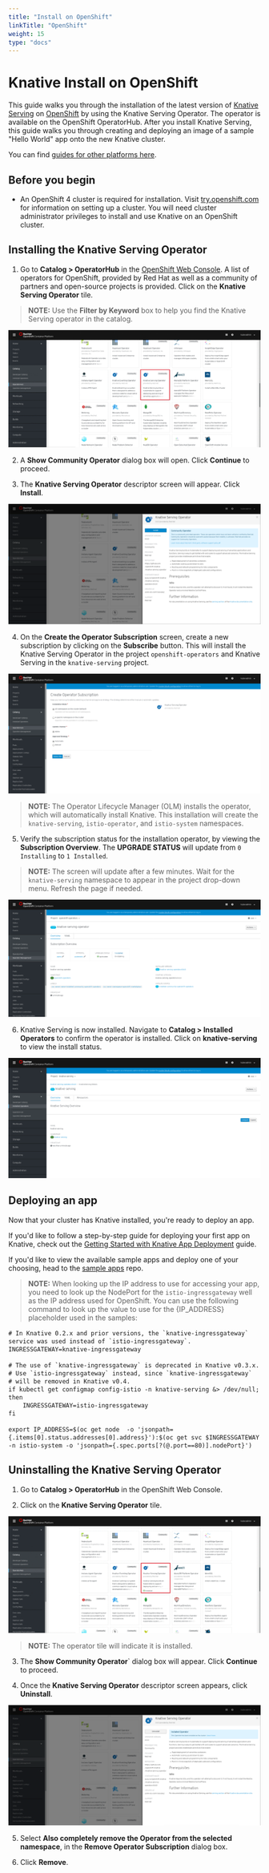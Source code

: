 ```yaml
---
title: "Install on OpenShift"
linkTitle: "OpenShift"
weight: 15
type: "docs"
---
```


# Knative Install on OpenShift

This guide walks you through the installation of the latest version of
[Knative Serving](https://github.com/knative/serving) on
[OpenShift](https://github.com/openshift/origin) by using the Knative Serving
Operator. The operator is available on the OpenShift OperatorHub. After you
install Knative Serving, this guide walks you through creating and deploying an
image of a sample "Hello World" app onto the new Knative cluster.

You can find [guides for other platforms here](./README.md).

## Before you begin

- An OpenShift 4 cluster is required for installation. Visit
  [try.openshift.com](https://try.openshift.com) for information on setting up a
  cluster. You will need cluster administrator privileges to install and use
  Knative on an OpenShift cluster.

## Installing the Knative Serving Operator

1. Go to **Catalog > OperatorHub** in the
   [OpenShift Web Console](https://www.openshift.com/). A list of operators for
   OpenShift, provided by Red Hat as well as a community of partners and
   open-source projects is provided. Click on the **Knative Serving Operator**
   tile.

> **NOTE:** Use the **Filter by Keyword** box to help you find the Knative
> Serving operator in the catalog.

![KSO Tile](./images/knative_serving_tile_highlighted.png)

2. A **Show Community Operator** dialog box will open. Click **Continue** to
   proceed.

3. The **Knative Serving Operator** descriptor screen will appear. Click
   **Install**.

![KSO Install Screen](./images/knative_serving_operator_screen.png)

4. On the **Create the Operator Subscription** screen, create a new subscription
   by clicking on the **Subscribe** button. This will install the Knative
   Serving Operator in the project `openshift-operators` and Knative Serving in
   the `knative-serving` project.

![KSO Namespaces Default](./images/knative_serving_namespaces_default.png)

> **NOTE:** The Operator Lifecycle Manager (OLM) installs the operator, which
> will automatically install Knative. This installation will create the
> `knative-serving`, `istio-operator`, and `istio-system` namespaces.

5. Verify the subscription status for the installation operator, by viewing the
   **Subscription Overview**. The **UPGRADE STATUS** will update from
   `0 Installing` to `1 Installed`.

> **NOTE:** The screen will update after a few minutes. Wait for the
> `knative-serving` namespace to appear in the project drop-down menu. Refresh
> the page if needed.

![KSO Upgrade Status](./images/knative_serving_installed_sub.png)

6. Knative Serving is now installed. Navigate to **Catalog > Installed
   Operators** to confirm the operator is installed. Click on
   **knative-serving** to view the install status.

![KSO installed](./images/knative_serving_installed_operator.png)

## Deploying an app

Now that your cluster has Knative installed, you're ready to deploy an app.

If you'd like to follow a step-by-step guide for deploying your first app on
Knative, check out the
[Getting Started with Knative App Deployment](./getting-started-knative-app.md)
guide.

If you'd like to view the available sample apps and deploy one of your choosing,
head to the [sample apps](../serving/samples/README.md) repo.

> **NOTE:** When looking up the IP address to use for accessing your app, you
> need to look up the NodePort for the `istio-ingressgateway` well as the IP
> address used for OpenShift. You can use the following command to look up the
> value to use for the {IP_ADDRESS} placeholder used in the samples:

```shell
# In Knative 0.2.x and prior versions, the `knative-ingressgateway` service was used instead of `istio-ingressgateway`.
INGRESSGATEWAY=knative-ingressgateway

# The use of `knative-ingressgateway` is deprecated in Knative v0.3.x.
# Use `istio-ingressgateway` instead, since `knative-ingressgateway`
# will be removed in Knative v0.4.
if kubectl get configmap config-istio -n knative-serving &> /dev/null; then
    INGRESSGATEWAY=istio-ingressgateway
fi

export IP_ADDRESS=$(oc get node  -o 'jsonpath={.items[0].status.addresses[0].address}'):$(oc get svc $INGRESSGATEWAY -n istio-system -o 'jsonpath={.spec.ports[?(@.port==80)].nodePort}')
```

## Uninstalling the Knative Serving Operator

1. Go to **Catalog > OperatorHub** in the OpenShift Web Console.

2. Click on the **Knative Serving Operator** tile.

![KSO Uninstall Tile](./images/knative_serving_uninstall_tile.png)

> **NOTE:** The operator tile will indicate it is installed.

3. The **Show Community Operator**` dialog box will appear. Click **Continue**
   to proceed.

4. Once the **Knative Serving Operator** descriptor screen appears, click
   **Uninstall**.

![KSO Uninstall](./images/knative_serving_uninstall_operator.png)

5. Select **Also completely remove the Operator from the selected namespace**,
   in the **Remove Operator Subscription** dialog box.

6. Click **Remove**.
